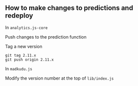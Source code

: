 ## How to make changes to predictions and redeploy

In `analytics.js-core`

Push changes to the prediction function

Tag a new version
```
git tag 2.11.x
git push origin 2.11.x
```


In `madkudu.js`

Modify the version number at the top of `lib/index.js`

